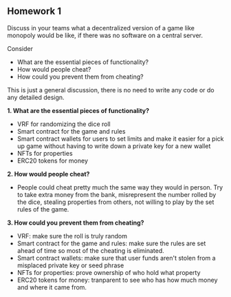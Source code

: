 ## Homework 1

Discuss in your teams what a decentralized version of a game like monopoly would be like, if there was no software on a central server.

Consider
- What are the essential pieces of functionality?
- How would people cheat?
- How could you prevent them from cheating?

This is just a general discussion, there is no need to write any code or do any detailed design.

**1. What are the essential pieces of functionality?**
- VRF for randomizing the dice roll
- Smart contract for the game and rules
- Smart contract wallets for users to set limits and make it easier for a pick up game without having to write down a private key for a new wallet
- NFTs for properties
- ERC20 tokens for money

**2. How would people cheat?**
- People could cheat pretty much the same way they would in person. Try to take extra money from the bank, misrepresent the number rolled by the dice, stealing properties from others, not willing to play by the set rules of the game.

**3. How could you prevent them from cheating?**
- VRF: make sure the roll is truly random
- Smart contract for the game and rules: make sure the rules are set ahead of time so most of the cheating is eliminated.
- Smart contract wallets: make sure that user funds aren't stolen from a misplaced private key or seed phrase
- NFTs for properties: prove ownership of who hold what property
- ERC20 tokens for money: tranparent to see who has how much money and where it came from.
